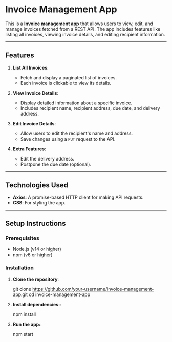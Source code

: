 # Invoice Management App

This is a **Invoice management app** that allows users to view, edit, and manage invoices fetched from a REST API. The app includes features like listing all invoices, viewing invoice details, and editing recipient information.

---

## Features

1. **List All Invoices**:
   - Fetch and display a paginated list of invoices.
   - Each invoice is clickable to view its details.

2. **View Invoice Details**:
   - Display detailed information about a specific invoice.
   - Includes recipient name, recipient address, due date, and delivery address.

3. **Edit Invoice Details**:
   - Allow users to edit the recipient's name and address.
   - Save changes using a `PUT` request to the API.

4. **Extra Features**:
   - Edit the delivery address.
   - Postpone the due date (optional).

---

## Technologies Used

- **Axios**: A promise-based HTTP client for making API requests.
- **CSS**: For styling the app.

---

## Setup Instructions

### Prerequisites

- Node.js (v14 or higher)
- npm (v6 or higher)

### Installation

1. **Clone the repository**:
   
   git clone https://github.com/your-username/invoice-management-app.git
   cd invoice-management-app

2. **Install dependencies:**:
  
   npm install

3. **Run the app:**:
  
   npm start